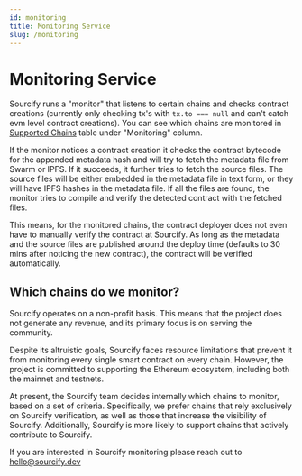 ```yaml
---
id: monitoring
title: Monitoring Service
slug: /monitoring
---
```


# Monitoring Service

Sourcify runs a "monitor" that listens to certain chains and checks contract creations (currently only checking tx's with `tx.to === null` and can't catch evm level contract creations). You can see which chains are monitored in [Supported Chains](docs/chains/) table under "Monitoring" column.

If the monitor notices a contract creation it checks the contract bytecode for the appended metadata hash and will try to fetch the metadata file from Swarm or IPFS. If it succeeds, it further tries to fetch the source files. The source files will be either embedded in the metadata file in text form, or they will have IPFS hashes in the metadata file. If all the files are found, the monitor tries to compile and verify the detected contract with the fetched files.

This means, for the monitored chains, the contract deployer does not even have to manually verify the contract at Sourcify. As long as the metadata and the source files are published around the deploy time (defaults to 30 mins after noticing the new contract), the contract will be verified automatically.

## Which chains do we monitor?

Sourcify operates on a non-profit basis. This means that the project does not generate any revenue, and its primary focus is on serving the community.

Despite its altruistic goals, Sourcify faces resource limitations that prevent it from monitoring every single smart contract on every chain. However, the project is committed to supporting the Ethereum ecosystem, including both the mainnet and testnets.

At present, the Sourcify team decides internally which chains to monitor, based on a set of criteria. Specifically, we prefer chains that rely exclusively on Sourcify verification, as well as those that increase the visibility of Sourcify. Additionally, Sourcify is more likely to support chains that actively contribute to Sourcify.

If you are interested in Sourcify monitoring please reach out to [hello@sourcify.dev](mailto:hello@sourcify.dev)
